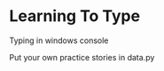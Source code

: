 Learning To Type
================

Typing in windows console

Put your own practice stories in data.py
